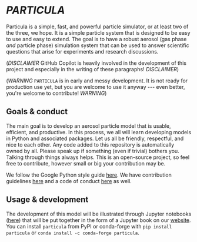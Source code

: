 # *PARTICULA*

Particula is a simple, fast, and powerful particle simulator, or at least two of the three, we hope. It is a simple particle system that is designed to be easy to use and easy to extend. The goal is to have a robust aerosol (gas phase _and_ particle phase) simulation system that can be used to answer scientific questions that arise for experiments and research discussions.

(_DISCLAIMER_ GitHub Copilot is heavily involved in the development of this project and especially in the writing of these paragraphs! _DISCLAIMER_)

(_WARNING_ `PARTICULA` is in early and messy development. It is not ready for production use yet, but you are welcome to use it anyway --- even better, you're welcome to contribute! _WARNING_)

## Goals & conduct

The main goal is to develop an aerosol particle model that is usable, efficient, and productive. In this process, we all will learn developing models in Python and associated packages. Let us all be friendly, respectful, and nice to each other. Any code added to this repository is automatically owned by all. Please speak up if something (even if trivial) bothers you. Talking through things always helps. This is an open-source project, so feel free to contribute, however small or big your contribution may be.

We follow the Google Python style guide [here](https://google.github.io/styleguide/pyguide.html). We have contribution guidelines [here](https://github.com/uncscode/particula/blob/main/docs/CONTRIBUTING.md) and a code of conduct [here](https://github.com/uncscode/particula/blob/main/docs/CODE_OF_CONDUCT.md) as well.

## Usage & development

The development of this model will be illustrated through Jupyter notebooks ([here](https://github.com/uncscode/particula/blob/main/docs)) that will be put together in the form of a Jupyter book on our [website](https://uncscode.github.io/particula). You can install `particula` from PyPI or conda-forge with `pip install particula` or `conda install -c conda-forge particula`.
